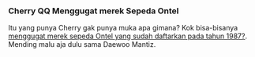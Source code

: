 ### Cherry QQ Menggugat merek Sepeda Ontel

Itu yang punya Cherry gak punya muka apa gimana? Kok bisa-bisanya [menggugat merek sepeda Ontel yang sudah daftarkan pada tahun 1987?](http://autos.okezone.com/index.php/ReadStory/2008/03/01/52/88146/chery-qq-bersengketa-dengan-sepeda-ontel). Mending malu aja dulu sama Daewoo Mantiz.

<!-- {"time": "2008-03-01 19:23:45", "title": "Cherry QQ Menggugat merek Sepeda Ontel"} -->
